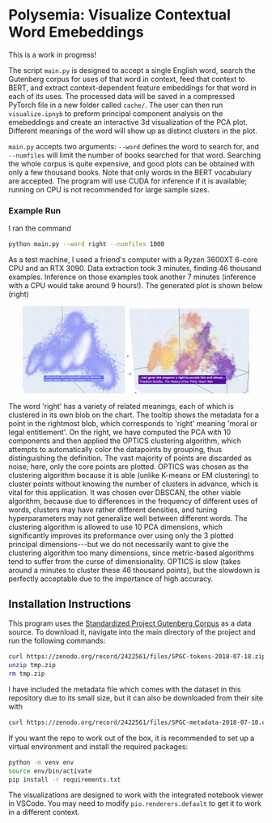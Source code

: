 # Polysemia: Visualize Contextual Word Emebeddings

This is a work in progress!

The script `main.py` is designed to accept a single English word, search the Gutenberg corpus for uses of that word in context, feed that context to BERT, and extract context-dependent feature embeddings for that word in each of its uses. The processed data will be saved in a compressed PyTorch file in a new folder called `cache/`. The user can then run `visualize.ipnyb` to preform principal component analysis on the emebeddings and create an interactive 3d visualization of the PCA plot. Different meanings of the word will show up as distinct clusters in the plot. 

`main.py` accepts two arguments: `--word` defines the word to search for, and `--numfiles` will limit the number of books searched for that word. Searching the whole corpus is quite expensive, and good plots can be obtained with only a few thousand books. Note that only words in the BERT vocabulary are accepted. The program will use CUDA for inference if it is available; running on CPU is not recommended for large sample sizes.

### Example Run

I ran the command 
```sh
python main.py --word right --numfiles 1000
```
As a test machine, I used a friend's computer with a Ryzen 3600XT 6-core CPU and an RTX 3090. Data extraction took 3 minutes, finding 46 thousand examples. Inference on those examples took another 7 minutes (inference with a CPU would take around 9 hours!). The generated plot is shown below (right)
<p align="center">
    <img src="https://github.com/a-g-moore/polysemia/blob/master/example.png?raw=true" width="40%">
    <img src="https://github.com/a-g-moore/polysemia/blob/master/example_colored.png?raw=true" width="48%">
</p>
The word 'right' has a variety of related meanings, each of which is clustered in its own blob on the chart. The tooltip shows the metadata for a point in the rightmost blob, which corresponds to 'right' meaning 'moral or legal entitlement'. On the right, we have computed the PCA with 10 components and then applied the OPTICS clustering algorithm, which attempts to automatically color the datapoints by grouping, thus distinguishing the definition. The vast majority of points are discarded as noise; here, only the core points are plotted. OPTICS was chosen as the clustering algorithm because it is able (unlike K-means or EM clustering) to cluster points without knowing the number of clusters in advance, which is vital for this application. It was chosen over DBSCAN, the other viable algorithm, because due to differences in the frequency of different uses of words, clusters may have rather different densities, and tuning hyperparameters may not generalize well between different words. The clustering algorithm is allowed to use 10 PCA dimensions, which significantly improves its preformance over using only the 3 plotted principal dimensions---but we do not necessarily want to give the clustering algorithm too many dimensions, since metric-based algorithms tend to suffer from the curse of dimensionality. OPTICS is slow (takes around a minutes to cluster these 46 thousand points), but the slowdown is perfectly acceptable due to the importance of high accuracy. 

## Installation Instructions

This program uses the [Standardized Project Gutenberg Corpus](https://arxiv.org/abs/1812.08092) as a data source. To download it, navigate into the main directory of the project and run the following commands:

```sh
curl https://zenodo.org/record/2422561/files/SPGC-tokens-2018-07-18.zip?download=1 > tmp.zip
unzip tmp.zip
rm tmp.zip
```

I have included the metadata file which comes with the dataset in this repository due to its small size, but it can also be downloaded from their site with

```sh
curl https://zenodo.org/record/2422561/files/SPGC-metadata-2018-07-18.csv?download=1 > metadata.csv
```

If you want the repo to work out of the box, it is recommended to set up a virtual environment and install the required packages:
```sh
python -m venv env
source env/bin/activate
pip install -r requirements.txt
```
The visualizations are designed to work with the integrated notebook viewer in VSCode. You may need to modify `pio.renderers.default` to get it to work in a different context.
